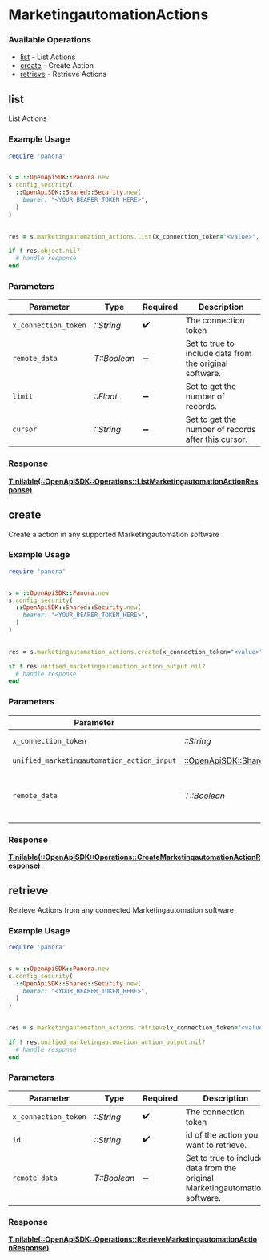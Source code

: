 # MarketingautomationActions


### Available Operations

* [list](#list) - List  Actions
* [create](#create) - Create Action
* [retrieve](#retrieve) - Retrieve Actions

## list

List  Actions

### Example Usage

```ruby
require 'panora'


s = ::OpenApiSDK::Panora.new
s.config_security(
  ::OpenApiSDK::Shared::Security.new(
    bearer: "<YOUR_BEARER_TOKEN_HERE>",
  )
)

    
res = s.marketingautomation_actions.list(x_connection_token="<value>", remote_data=false, limit=7685.78, cursor="<value>")

if ! res.object.nil?
  # handle response
end

```

### Parameters

| Parameter                                               | Type                                                    | Required                                                | Description                                             |
| ------------------------------------------------------- | ------------------------------------------------------- | ------------------------------------------------------- | ------------------------------------------------------- |
| `x_connection_token`                                    | *::String*                                              | :heavy_check_mark:                                      | The connection token                                    |
| `remote_data`                                           | *T::Boolean*                                            | :heavy_minus_sign:                                      | Set to true to include data from the original software. |
| `limit`                                                 | *::Float*                                               | :heavy_minus_sign:                                      | Set to get the number of records.                       |
| `cursor`                                                | *::String*                                              | :heavy_minus_sign:                                      | Set to get the number of records after this cursor.     |


### Response

**[T.nilable(::OpenApiSDK::Operations::ListMarketingautomationActionResponse)](../../models/operations/listmarketingautomationactionresponse.md)**


## create

Create a action in any supported Marketingautomation software

### Example Usage

```ruby
require 'panora'


s = ::OpenApiSDK::Panora.new
s.config_security(
  ::OpenApiSDK::Shared::Security.new(
    bearer: "<YOUR_BEARER_TOKEN_HERE>",
  )
)

    
res = s.marketingautomation_actions.create(x_connection_token="<value>", unified_marketingautomation_action_input=::OpenApiSDK::Shared::UnifiedMarketingautomationActionInput.new(), remote_data=false)

if ! res.unified_marketingautomation_action_output.nil?
  # handle response
end

```

### Parameters

| Parameter                                                                                                                   | Type                                                                                                                        | Required                                                                                                                    | Description                                                                                                                 |
| --------------------------------------------------------------------------------------------------------------------------- | --------------------------------------------------------------------------------------------------------------------------- | --------------------------------------------------------------------------------------------------------------------------- | --------------------------------------------------------------------------------------------------------------------------- |
| `x_connection_token`                                                                                                        | *::String*                                                                                                                  | :heavy_check_mark:                                                                                                          | The connection token                                                                                                        |
| `unified_marketingautomation_action_input`                                                                                  | [::OpenApiSDK::Shared::UnifiedMarketingautomationActionInput](../../models/shared/unifiedmarketingautomationactioninput.md) | :heavy_check_mark:                                                                                                          | N/A                                                                                                                         |
| `remote_data`                                                                                                               | *T::Boolean*                                                                                                                | :heavy_minus_sign:                                                                                                          | Set to true to include data from the original Marketingautomation software.                                                 |


### Response

**[T.nilable(::OpenApiSDK::Operations::CreateMarketingautomationActionResponse)](../../models/operations/createmarketingautomationactionresponse.md)**


## retrieve

Retrieve Actions from any connected Marketingautomation software

### Example Usage

```ruby
require 'panora'


s = ::OpenApiSDK::Panora.new
s.config_security(
  ::OpenApiSDK::Shared::Security.new(
    bearer: "<YOUR_BEARER_TOKEN_HERE>",
  )
)

    
res = s.marketingautomation_actions.retrieve(x_connection_token="<value>", id="<value>", remote_data=false)

if ! res.unified_marketingautomation_action_output.nil?
  # handle response
end

```

### Parameters

| Parameter                                                                   | Type                                                                        | Required                                                                    | Description                                                                 |
| --------------------------------------------------------------------------- | --------------------------------------------------------------------------- | --------------------------------------------------------------------------- | --------------------------------------------------------------------------- |
| `x_connection_token`                                                        | *::String*                                                                  | :heavy_check_mark:                                                          | The connection token                                                        |
| `id`                                                                        | *::String*                                                                  | :heavy_check_mark:                                                          | id of the action you want to retrieve.                                      |
| `remote_data`                                                               | *T::Boolean*                                                                | :heavy_minus_sign:                                                          | Set to true to include data from the original Marketingautomation software. |


### Response

**[T.nilable(::OpenApiSDK::Operations::RetrieveMarketingautomationActionResponse)](../../models/operations/retrievemarketingautomationactionresponse.md)**

